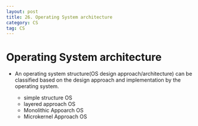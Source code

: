 ```yaml
---
layout: post
title: 26. Operating System architecture
category: CS
tag: CS
---
```


# Operating System architecture

- An operating system structure(OS design approach/architecture) can be classified based on the design approach and implementation by the operating system.

   - simple structure OS
   - layered approach OS
   - Monolithic Appoarch OS
   - Microkernel Approach OS
